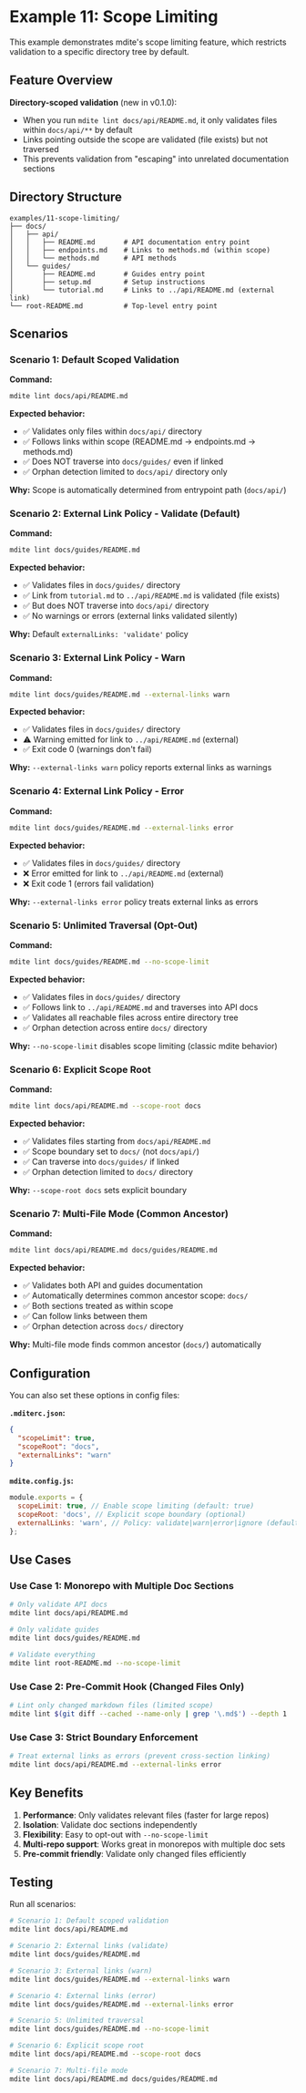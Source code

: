 # Example 11: Scope Limiting

This example demonstrates mdite's scope limiting feature, which restricts validation to a specific directory tree by default.

## Feature Overview

**Directory-scoped validation** (new in v0.1.0):

- When you run `mdite lint docs/api/README.md`, it only validates files within `docs/api/**` by default
- Links pointing outside the scope are validated (file exists) but not traversed
- This prevents validation from "escaping" into unrelated documentation sections

## Directory Structure

```
examples/11-scope-limiting/
├── docs/
│   ├── api/
│   │   ├── README.md       # API documentation entry point
│   │   ├── endpoints.md    # Links to methods.md (within scope)
│   │   └── methods.md      # API methods
│   └── guides/
│       ├── README.md       # Guides entry point
│       ├── setup.md        # Setup instructions
│       └── tutorial.md     # Links to ../api/README.md (external link)
└── root-README.md          # Top-level entry point
```

## Scenarios

### Scenario 1: Default Scoped Validation

**Command:**

```bash
mdite lint docs/api/README.md
```

**Expected behavior:**

- ✅ Validates only files within `docs/api/` directory
- ✅ Follows links within scope (README.md → endpoints.md → methods.md)
- ✅ Does NOT traverse into `docs/guides/` even if linked
- ✅ Orphan detection limited to `docs/api/` directory only

**Why:** Scope is automatically determined from entrypoint path (`docs/api/`)

### Scenario 2: External Link Policy - Validate (Default)

**Command:**

```bash
mdite lint docs/guides/README.md
```

**Expected behavior:**

- ✅ Validates files in `docs/guides/` directory
- ✅ Link from `tutorial.md` to `../api/README.md` is validated (file exists)
- ✅ But does NOT traverse into `docs/api/` directory
- ✅ No warnings or errors (external links validated silently)

**Why:** Default `externalLinks: 'validate'` policy

### Scenario 3: External Link Policy - Warn

**Command:**

```bash
mdite lint docs/guides/README.md --external-links warn
```

**Expected behavior:**

- ✅ Validates files in `docs/guides/` directory
- ⚠️ Warning emitted for link to `../api/README.md` (external)
- ✅ Exit code 0 (warnings don't fail)

**Why:** `--external-links warn` policy reports external links as warnings

### Scenario 4: External Link Policy - Error

**Command:**

```bash
mdite lint docs/guides/README.md --external-links error
```

**Expected behavior:**

- ✅ Validates files in `docs/guides/` directory
- ❌ Error emitted for link to `../api/README.md` (external)
- ❌ Exit code 1 (errors fail validation)

**Why:** `--external-links error` policy treats external links as errors

### Scenario 5: Unlimited Traversal (Opt-Out)

**Command:**

```bash
mdite lint docs/guides/README.md --no-scope-limit
```

**Expected behavior:**

- ✅ Validates files in `docs/guides/` directory
- ✅ Follows link to `../api/README.md` and traverses into API docs
- ✅ Validates all reachable files across entire directory tree
- ✅ Orphan detection across entire `docs/` directory

**Why:** `--no-scope-limit` disables scope limiting (classic mdite behavior)

### Scenario 6: Explicit Scope Root

**Command:**

```bash
mdite lint docs/api/README.md --scope-root docs
```

**Expected behavior:**

- ✅ Validates files starting from `docs/api/README.md`
- ✅ Scope boundary set to `docs/` (not `docs/api/`)
- ✅ Can traverse into `docs/guides/` if linked
- ✅ Orphan detection limited to `docs/` directory

**Why:** `--scope-root docs` sets explicit boundary

### Scenario 7: Multi-File Mode (Common Ancestor)

**Command:**

```bash
mdite lint docs/api/README.md docs/guides/README.md
```

**Expected behavior:**

- ✅ Validates both API and guides documentation
- ✅ Automatically determines common ancestor scope: `docs/`
- ✅ Both sections treated as within scope
- ✅ Can follow links between them
- ✅ Orphan detection across `docs/` directory

**Why:** Multi-file mode finds common ancestor (`docs/`) automatically

## Configuration

You can also set these options in config files:

**`.mditerc.json`:**

```json
{
  "scopeLimit": true,
  "scopeRoot": "docs",
  "externalLinks": "warn"
}
```

**`mdite.config.js`:**

```javascript
module.exports = {
  scopeLimit: true, // Enable scope limiting (default: true)
  scopeRoot: 'docs', // Explicit scope boundary (optional)
  externalLinks: 'warn', // Policy: validate|warn|error|ignore (default: validate)
};
```

## Use Cases

### Use Case 1: Monorepo with Multiple Doc Sections

```bash
# Only validate API docs
mdite lint docs/api/README.md

# Only validate guides
mdite lint docs/guides/README.md

# Validate everything
mdite lint root-README.md --no-scope-limit
```

### Use Case 2: Pre-Commit Hook (Changed Files Only)

```bash
# Lint only changed markdown files (limited scope)
mdite lint $(git diff --cached --name-only | grep '\.md$') --depth 1
```

### Use Case 3: Strict Boundary Enforcement

```bash
# Treat external links as errors (prevent cross-section linking)
mdite lint docs/api/README.md --external-links error
```

## Key Benefits

1. **Performance**: Only validates relevant files (faster for large repos)
2. **Isolation**: Validate doc sections independently
3. **Flexibility**: Easy to opt-out with `--no-scope-limit`
4. **Multi-repo support**: Works great in monorepos with multiple doc sets
5. **Pre-commit friendly**: Validate only changed files efficiently

## Testing

Run all scenarios:

```bash
# Scenario 1: Default scoped validation
mdite lint docs/api/README.md

# Scenario 2: External links (validate)
mdite lint docs/guides/README.md

# Scenario 3: External links (warn)
mdite lint docs/guides/README.md --external-links warn

# Scenario 4: External links (error)
mdite lint docs/guides/README.md --external-links error

# Scenario 5: Unlimited traversal
mdite lint docs/guides/README.md --no-scope-limit

# Scenario 6: Explicit scope root
mdite lint docs/api/README.md --scope-root docs

# Scenario 7: Multi-file mode
mdite lint docs/api/README.md docs/guides/README.md
```
